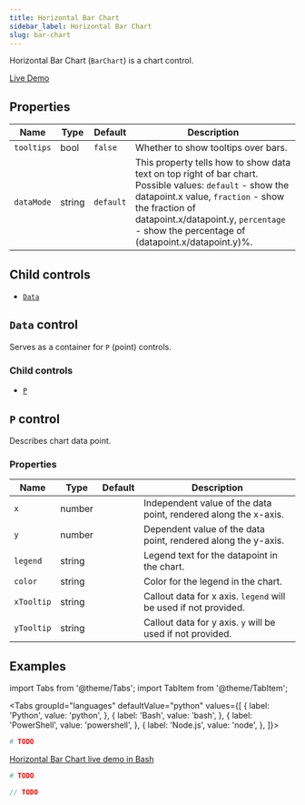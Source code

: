 ```yaml
---
title: Horizontal Bar Chart
sidebar_label: Horizontal Bar Chart
slug: bar-chart
---
```


Horizontal Bar Chart (`BarChart`) is a chart control.

<a class="control-demo" href="https://repl.it/@pglet/bash-barchart-example" target="_blank">Live Demo</a>

## Properties

| Name       | Type   | Default | Description |
| -----------| ------ | ------- | ----------- |
| `tooltips` | bool   | `false` | Whether to show tooltips over bars. |
| `dataMode` | string | `default` | This property tells how to show data text on top right of bar chart. Possible values: `default` - show the datapoint.x value, `fraction` - show the fraction of datapoint.x/datapoint.y, `percentage` - show the percentage of (datapoint.x/datapoint.y)%. |

## Child controls

* [`Data`](#data-control)

## `Data` control

Serves as a container for `P` (point) controls.

### Child controls

* [`P`](#p-control)

## `P` control

Describes chart data point.

### Properties

| Name       | Type   | Default | Description |
| ---------- | ------ | ------- | ----------- |
| `x`        | number |         | Independent value of the data point, rendered along the x-axis. |
| `y`        | number |         | Dependent value of the data point, rendered along the y-axis. |
| `legend`   | string |         | Legend text for the datapoint in the chart.  |
| `color`    | string |         | Color for the legend in the chart. |
| `xTooltip` | string |         | Callout data for x axis. `legend` will be used if not provided. |
| `yTooltip` | string |         | Callout data for y axis. `y` will be used if not provided. |

## Examples

import Tabs from '@theme/Tabs';
import TabItem from '@theme/TabItem';

<Tabs groupId="languages" defaultValue="python" values={[
  { label: 'Python', value: 'python', },
  { label: 'Bash', value: 'bash', },
  { label: 'PowerShell', value: 'powershell', },
  { label: 'Node.js', value: 'node', },
]}>

<TabItem value="python">

```python
# TODO
```

</TabItem>

<TabItem value="bash">

[Horizontal Bar Chart live demo in Bash](https://repl.it/@pglet/bash-barchart-example)

</TabItem>

<TabItem value="powershell">

```powershell
# TODO
```

</TabItem>

<TabItem value="node">

```javascript
// TODO
```

</TabItem>

</Tabs>
